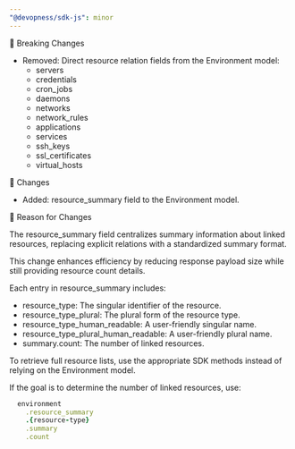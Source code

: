 ```yaml
---
"@devopness/sdk-js": minor
---
```


🚨 Breaking Changes

- Removed: Direct resource relation fields from the Environment model:
  - servers
  - credentials
  - cron_jobs
  - daemons
  - networks
  - network_rules
  - applications
  - services
  - ssh_keys
  - ssl_certificates
  - virtual_hosts

🔄 Changes

- Added: resource_summary field to the Environment model.

📌 Reason for Changes

The resource_summary field centralizes summary information about linked resources, replacing explicit relations with a standardized summary format.

This change enhances efficiency by reducing response payload size while still providing resource count details.

Each entry in resource_summary includes:

- resource_type: The singular identifier of the resource.
- resource_type_plural: The plural form of the resource type.
- resource_type_human_readable: A user-friendly singular name.
- resource_type_plural_human_readable: A user-friendly plural name.
- summary.count: The number of linked resources.

To retrieve full resource lists, use the appropriate SDK methods instead of relying on the Environment model.

If the goal is to determine the number of linked resources, use:

```ruby
  environment
    .resource_summary
    .{resource-type}
    .summary
    .count
```
